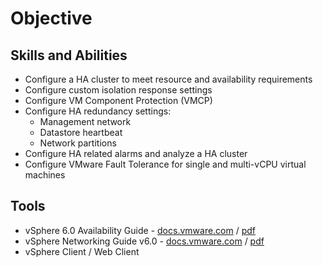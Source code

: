 # Objective 
## Skills and Abilities
* Configure a HA cluster to meet resource and availability requirements
* Configure custom isolation response settings
* Configure VM Component Protection (VMCP)
* Configure HA redundancy settings:
    * Management network
    * Datastore heartbeat
    * Network partitions
* Configure HA related alarms and analyze a HA cluster
* Configure VMware Fault Tolerance for single and multi-vCPU virtual machines

## Tools
* vSphere 6.0 Availability Guide - [docs.vmware.com](https://docs.vmware.com/en/VMware-vSphere/6.0/com.vmware.vsphere.avail.doc/GUID-63F459B7-8884-4818-8872-C9753B2E0215.html) / [pdf](https://docs.vmware.com/en/VMware-vSphere/6.0/vsphere-esxi-vcenter-server-601-availability-guide.pdf)
* vSphere Networking Guide v6.0 - [docs.vmware.com](https://docs.vmware.com/en/VMware-vSphere/6.0/com.vmware.vsphere.networking.doc/GUID-35B40B0B-0C13-43B2-BC85-18C9C91BE2D4.html) / [pdf](https://docs.vmware.com/en/VMware-vSphere/6.0/vsphere-esxi-vcenter-server-602-networking-guide.pdf)
* vSphere Client / Web Client